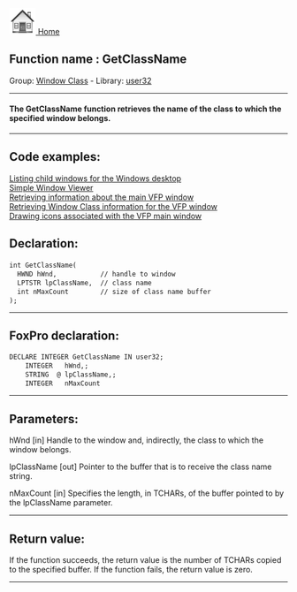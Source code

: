[<img src="../../images/home.png"> Home ](https://github.com/VFPX/Win32API)  

## Function name : GetClassName
Group: [Window Class](../../functions_group.md#Window_Class)  -  Library: [user32](../../../libraries.md#user32)  
***  


#### The GetClassName function retrieves the name of the class to which the specified window belongs.
***  


## Code examples:
[Listing child windows for the Windows desktop](../../samples/sample_027.md)  
[Simple Window Viewer](../../samples/sample_057.md)  
[Retrieving information about the main VFP window](../../samples/sample_111.md)  
[Retrieving Window Class information for the VFP window](../../samples/sample_201.md)  
[Drawing icons associated with the VFP main window](../../samples/sample_202.md)  

## Declaration:
```foxpro  
int GetClassName(
  HWND hWnd,           // handle to window
  LPTSTR lpClassName,  // class name
  int nMaxCount        // size of class name buffer
);  
```  
***  


## FoxPro declaration:
```foxpro  
DECLARE INTEGER GetClassName IN user32;
	INTEGER   hWnd,;
	STRING  @ lpClassName,;
	INTEGER   nMaxCount  
```  
***  


## Parameters:
hWnd 
[in] Handle to the window and, indirectly, the class to which the window belongs. 

lpClassName 
[out] Pointer to the buffer that is to receive the class name string. 

nMaxCount 
[in] Specifies the length, in TCHARs, of the buffer pointed to by the lpClassName parameter.   
***  


## Return value:
If the function succeeds, the return value is the number of TCHARs copied to the specified buffer. If the function fails, the return value is zero.  
***  

